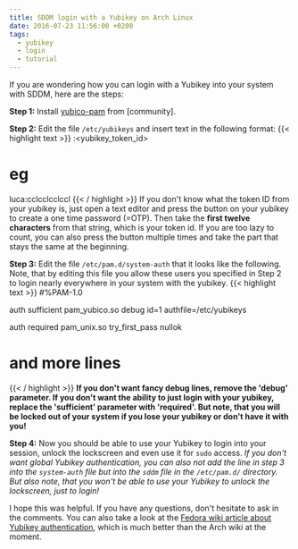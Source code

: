 ```yaml
---
title: SDDM login with a Yubikey on Arch Linux
date: 2016-07-23 11:56:00 +0200
tags:
  - yubikey
  - login
  - tutorial
---
```


If you are wondering how you can login with a Yubikey into your system with SDDM, here are the steps:

**Step 1:**
Install [yubico-pam](https://www.archlinux.org/packages/?name=yubico-pam) from [community].

**Step 2:** Edit the file `/etc/yubikeys` and insert text in the following format:
{{< highlight text >}}
<username>:<yubikey_token_id>
# eg
luca:cclcclcclccl
{{< / highlight >}}
If you don't know what the token ID from your yubikey is, just open a text editor and press the button on your yubikey to create a one time password (=OTP). Then take the **first twelve characters** from that string, which is your token id. If you are too lazy to count, you can also press the button multiple times and take the part that stays the same at the beginning.

**Step 3:** Edit the file `/etc/pam.d/system-auth` that it looks like the following. Note, that by editing this file you allow these users you specified in Step 2 to login nearly everywhere in your system with the yubikey.
{{< highlight text >}}
#%PAM-1.0

auth sufficient pam_yubico.so debug id=1 authfile=/etc/yubikeys

auth required pam_unix.so try_first_pass nullok
# and more lines
{{< / highlight >}}
**If you don't want fancy debug lines, remove the 'debug' parameter.
If you don't want the ability to just login with your yubikey, replace the 'sufficient' parameter with 'required'. But note, that you will be locked out of your system if you lose your yubikey or don't have it with you!**

**Step 4:** Now you should be able to use your Yubikey to login into your session, unlock the lockscreen and even use it for `sudo` access.
*If you don't want global Yubikey authentication, you can also not add the line in step 3 into the `system-auth` file but into the `sddm` file in the `/etc/pam.d/` directory. But also note, that you won't be able to use your Yubikey to unlock the lockscreen, just to login!*

I hope this was helpful. If you have any questions, don't hesitate to ask in the comments.
You can also take a look at the [Fedora wiki article about Yubikey authentication](https://fedoraproject.org/wiki/Using_Yubikeys_with_Fedora), which is much better than the Arch wiki at the moment.
